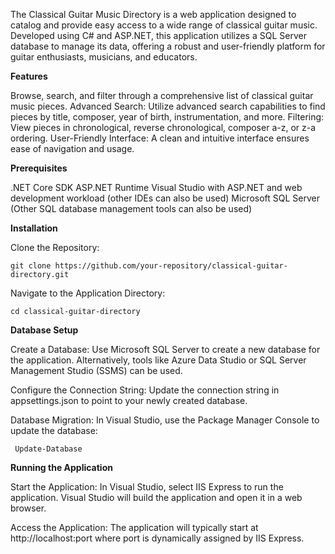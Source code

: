 The Classical Guitar Music Directory is a web application designed to catalog and provide easy access to a wide range of classical guitar music. Developed using C# and ASP.NET, this application utilizes a SQL Server database to manage its data, offering a robust and user-friendly platform for guitar enthusiasts, musicians, and educators.

**Features**

Browse, search, and filter through a comprehensive list of classical guitar music pieces.
Advanced Search: Utilize advanced search capabilities to find pieces by title, composer, year of birth, instrumentation, and more.
Filtering: View pieces in chronological, reverse chronological, composer a-z, or z-a ordering.
User-Friendly Interface: A clean and intuitive interface ensures ease of navigation and usage.

**Prerequisites**

.NET Core SDK
ASP.NET Runtime
Visual Studio with ASP.NET and web development workload (other IDEs can also be used)
Microsoft SQL Server (Other SQL database management tools can also be used)
    
**Installation**

Clone the Repository:

    git clone https://github.com/your-repository/classical-guitar-directory.git

Navigate to the Application Directory:

    cd classical-guitar-directory

**Database Setup**

Create a Database:
     Use Microsoft SQL Server to create a new database for the application.
    Alternatively, tools like Azure Data Studio or SQL Server Management Studio (SSMS) can be used.

Configure the Connection String:
    Update the connection string in appsettings.json to point to your newly created database.

 Database Migration:
    In Visual Studio, use the Package Manager Console to update the database:

     Update-Database
     
**Running the Application**

Start the Application:
    In Visual Studio, select IIS Express to run the application.
    Visual Studio will build the application and open it in a web browser.

Access the Application:
     The application will typically start at http://localhost:port where port is dynamically assigned by IIS Express.


